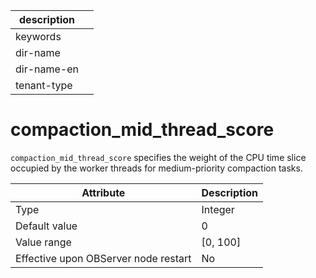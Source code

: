 |description||
|---|---|
|keywords||
|dir-name||
|dir-name-en||
|tenant-type||

# compaction_mid_thread_score


`compaction_mid_thread_score` specifies the weight of the CPU time slice occupied by the worker threads for medium-priority compaction tasks.

| **Attribute** | **Description** |
|------------------|----------|
| Type | Integer |
| Default value | 0 |
| Value range | \[0, 100\] |
| Effective upon OBServer node restart | No |
